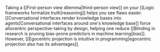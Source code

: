 Taking a [[First-person view dilemma|third-person view]] on your [[Logic frameworks formalize truth|reasoning]] helps you see flaws easier. [[Conversational interfaces render knowledge bases into agents|Conversational interfaces around one's knowledge base]] force allocentric perspective-taking by design, helping one reduce [[Blinding in research is pruning bias-prone predictors in machine learning|bias]]. However, [[Egocentric projection is intuitive in programming|egocentric projection also has its advantages]].